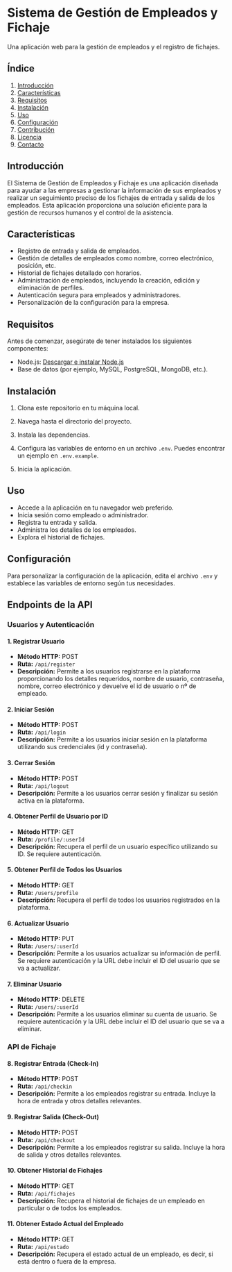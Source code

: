 # Sistema de Gestión de Empleados y Fichaje

Una aplicación web para la gestión de empleados y el registro de fichajes.

## Índice

1. [Introducción](#introducción)
2. [Características](#características)
3. [Requisitos](#requisitos)
4. [Instalación](#instalación)
5. [Uso](#uso)
6. [Configuración](#configuración)
7. [Contribución](#contribución)
8. [Licencia](#licencia)
9. [Contacto](#contacto)

## Introducción

El Sistema de Gestión de Empleados y Fichaje es una aplicación diseñada para ayudar a las empresas a gestionar la información de sus empleados y realizar un seguimiento preciso de los fichajes de entrada y salida de los empleados. Esta aplicación proporciona una solución eficiente para la gestión de recursos humanos y el control de la asistencia.

## Características

- Registro de entrada y salida de empleados.
- Gestión de detalles de empleados como nombre, correo electrónico, posición, etc.
- Historial de fichajes detallado con horarios.
- Administración de empleados, incluyendo la creación, edición y eliminación de perfiles.
- Autenticación segura para empleados y administradores.
- Personalización de la configuración para la empresa.

## Requisitos

Antes de comenzar, asegúrate de tener instalados los siguientes componentes:

- Node.js: [Descargar e instalar Node.js](https://nodejs.org/)
- Base de datos (por ejemplo, MySQL, PostgreSQL, MongoDB, etc.).
## Instalación

1. Clona este repositorio en tu máquina local.

2. Navega hasta el directorio del proyecto.

3. Instala las dependencias.

4. Configura las variables de entorno en un archivo `.env`. Puedes encontrar un ejemplo en `.env.example`.

5. Inicia la aplicación.

## Uso

- Accede a la aplicación en tu navegador web preferido.
- Inicia sesión como empleado o administrador.
- Registra tu entrada y salida.
- Administra los detalles de los empleados.
- Explora el historial de fichajes.

## Configuración

Para personalizar la configuración de la aplicación, edita el archivo `.env` y establece las variables de entorno según tus necesidades.

## Endpoints de la API

### Usuarios y Autenticación

#### 1. Registrar Usuario

- **Método HTTP:** POST
- **Ruta:** `/api/register`
- **Descripción:** Permite a los usuarios registrarse en la plataforma proporcionando los detalles requeridos,  nombre de usuario, contraseña, nombre, correo electrónico y devuelve el id de usuario o nº de empleado.

#### 2. Iniciar Sesión

- **Método HTTP:** POST
- **Ruta:** `/api/login`
- **Descripción:** Permite a los usuarios iniciar sesión en la plataforma utilizando sus credenciales (id y contraseña).

#### 3. Cerrar Sesión

- **Método HTTP:** POST
- **Ruta:** `/api/logout`
- **Descripción:** Permite a los usuarios cerrar sesión y finalizar su sesión activa en la plataforma.

#### 4. Obtener Perfil de Usuario por ID

- **Método HTTP:** GET
- **Ruta:** `/profile/:userId`
- **Descripción:** Recupera el perfil de un usuario específico utilizando su ID. Se requiere autenticación.

#### 5. Obtener Perfil de Todos los Usuarios

- **Método HTTP:** GET
- **Ruta:** `/users/profile`
- **Descripción:** Recupera el perfil de todos los usuarios registrados en la plataforma.

#### 6. Actualizar Usuario

- **Método HTTP:** PUT
- **Ruta:** `/users/:userId`
- **Descripción:** Permite a los usuarios actualizar su información de perfil. Se requiere autenticación y la URL debe incluir el ID del usuario que se va a actualizar.

#### 7. Eliminar Usuario

- **Método HTTP:** DELETE
- **Ruta:** `/users/:userId`
- **Descripción:** Permite a los usuarios eliminar su cuenta de usuario. Se requiere autenticación y la URL debe incluir el ID del usuario que se va a eliminar.

### API de Fichaje

#### 8. Registrar Entrada (Check-In)

- **Método HTTP:** POST
- **Ruta:** `/api/checkin`
- **Descripción:** Permite a los empleados registrar su entrada. Incluye la hora de entrada y otros detalles relevantes.

#### 9. Registrar Salida (Check-Out)

- **Método HTTP:** POST
- **Ruta:** `/api/checkout`
- **Descripción:** Permite a los empleados registrar su salida. Incluye la hora de salida y otros detalles relevantes.

#### 10. Obtener Historial de Fichajes

- **Método HTTP:** GET
- **Ruta:** `/api/fichajes`
- **Descripción:** Recupera el historial de fichajes de un empleado en particular o de todos los empleados. 

#### 11. Obtener Estado Actual del Empleado

- **Método HTTP:** GET
- **Ruta:** `/api/estado`
- **Descripción:** Recupera el estado actual de un empleado, es decir, si está dentro o fuera de la empresa.
